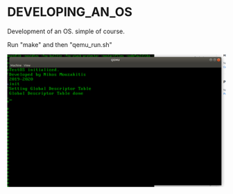 # DEVELOPING_AN_OS
Development of an OS. simple of course.


Run "make" and then "qemu_run.sh"

![img](https://github.com/NikosMouzakitis/DEVELOPING_AN_OS/blob/main/testos.png)
